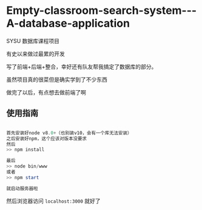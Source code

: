 # Empty-classroom-search-system---A-database-application
SYSU 数据库课程项目

有史以来做过最累的开发

写了前端+后端+整合，幸好还有队友帮我搞定了数据库的部分。

虽然项目真的很菜但是确实学到了不少东西

做完了以后，有点想去做前端了啊

## 使用指南

```powershell

首先安装好node v8.0+（也别装v10，会有一个库无法安装）
之后安装好npm，这个应该对版本没要求
然后
>> npm install

最后
>> node bin/www
或者
>> npm start

就启动服务器啦
```

然后浏览器访问 `localhost:3000` 就好了
